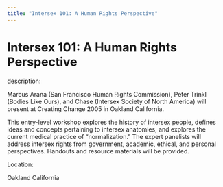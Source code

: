 ```yaml
---
title: "Intersex 101: A Human Rights Perspective"
---
```


# Intersex 101: A Human Rights Perspective

  
description:  
  


Marcus Arana (San Francisco Human Rights Commission), Peter Trinkl (Bodies Like Ours), and Chase (Intersex Society of North America) will present at Creating Change 2005 in Oakland California.

  
  


This entry-level workshop explores the history of intersex people, defines ideas and concepts pertaining to intersex anatomies, and explores the current medical practice of &#8220;normalization.&#8221; The expert panelists will address intersex rights from government, academic, ethical, and personal perspectives. Handouts and resource materials will be provided.

  


  


  
Location:  
  
Oakland California